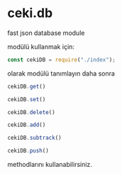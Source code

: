 # ceki.db
fast json database module


modülü kullanmak için:

```js
const cekiDB = require("./index");
```

olarak modülü tanımlayın daha sonra

```js
cekiDB.get()

cekiDB.set()

cekiDB.delete()

cekiDB.add()

cekiDB.subtrack()

cekiDB.push()
```

methodlarını kullanabilirsiniz.

